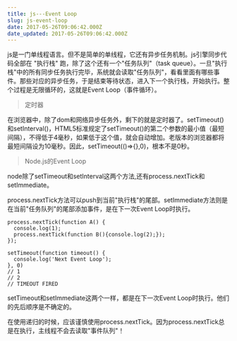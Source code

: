```yaml
---
title: js---Event Loop
slug: js-event-loop
date: 2017-05-26T09:06:42.000Z
date_updated: 2017-05-26T09:06:42.000Z
---
```


js是一门单线程语言。但不是简单的单线程，它还有异步任务机制。js引擎同步代码全部在 "执行栈" 跑，除了这个还有一个"任务队列"（task queue）。一旦"执行栈"中的所有同步任务执行完毕，系统就会读取"任务队列"，看看里面有哪些事件。那些对应的异步任务，于是结束等待状态，进入下一个执行栈，开始执行。整个过程是无限循环的，这就是Event Loop（事件循环）。

> 定时器

在浏览器中，除了dom和网络异步任务外，剩下的就是定时器了。setTimeout()和setInterval()，HTML5标准规定了setTimeout()的第二个参数的最小值（最短间隔），不得低于4毫秒，如果低于这个值，就会自动增加。老版本的浏览器都将最短间隔设为10毫秒。因此，setTimeout(()=>{},0)，根本不是0秒。

> Node.js的Event Loop

node除了setTimeout和setInterval这两个方法,还有process.nextTick和setImmediate。

process.nextTick方法可以push到当前"执行栈"的尾部。setImmediate方法则是在当前"任务队列"的尾部添加事件，是在下一次Event Loop时执行。

    process.nextTick(function A() {
      console.log(1);
      process.nextTick(function B(){console.log(2);});
    });
    
    setTimeout(function timeout() {
      console.log('Next Event Loop');
    }, 0)
    // 1
    // 2
    // TIMEOUT FIRED
    

setTimeout和setImmediate这两个一样，都是在下一次Event Loop时执行。他们的先后顺序是不确定的。

在使用递归的时候，应该谨慎使用process.nextTick。因为process.nextTick总是在执行，主线程不会去读取"事件队列"！
